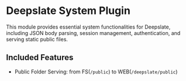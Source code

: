 # Deepslate System Plugin

This module provides essential system functionalities for Deepslate, including JSON body parsing, session management, authentication, and serving static public files.

## Included Features

- Public Folder Serving: from FS(`/public`) to WEB(`/deepslate/public`)
